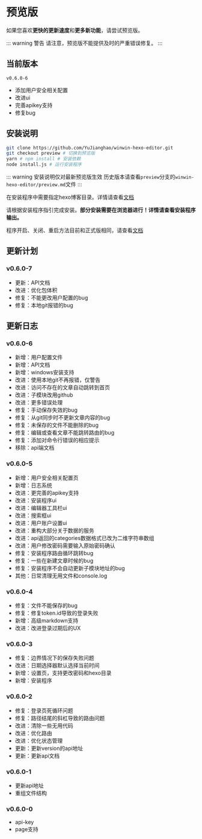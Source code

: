 # 预览版

如果您喜欢**更快的更新速度**和**更多新功能**，请尝试预览版。

::: warning 警告
请注意，预览版不能提供及时的严重错误修复。
:::

## 当前版本

`v0.6.0-6`

- 添加用户安全相关配置
- 改进ui
- 完善apikey支持
- 修复bug

## 安装说明

```bash
git clone https://github.com/YuJianghao/winwin-hexo-editor.git
git checkout preview # 切换到预览版
yarn # npm install # 安装依赖
node install.js # 运行安装程序
```

::: warning 安装说明仅对最新预览版生效
历史版本请查看`preview`分支的`winwin-hexo-editor/preview.md`文件
:::

在安装程序中需要指定hexo博客目录。详情请查看[文档](guide.md)

请根据安装程序指引完成安装。**部分安装需要在浏览器进行！详情请查看安装程序输出。**

程序开启、关闭、重启方法目前和正式版相同，请查看[文档](guide.md)

## 更新计划

### v0.6.0-7

- 更新：API文档
- 改进：优化包体积
- 修复：不能更改用户配置的bug
- 修复：本地git报错的bug

## 更新日志

### v0.6.0-6

- 新增：用户配置文件
- 新增：API文档
- 新增：windows安装支持
- 改进：使用本地git不再报错，仅警告
- 改进：访问不存在的文章自动跳转到首页
- 改进：子模块改用github
- 改进：更多错误处理
- 修复：手动保存失效的bug
- 修复：从git同步时不更新文章内容的bug
- 修复：未保存的文件不能删除的bug
- 修复：编辑或查看文章不能跳转路由的bug
- 修复：添加对命令行错误的相应提示
- 移除：api端文档

### v0.6.0-5

- 新增：用户安全相关配置页
- 新增：日志系统
- 改进：更完善的apikey支持
- 改进：安装程序ui
- 改进：编辑器工具栏ui
- 改进：搜索框ui
- 改进：用户账户设置ui
- 改进：重构大部分关于数据的服务
- 改进：api返回的categories数据格式已改为二维字符串数组
- 改进：用户修改密码需要输入原始密码确认
- 修复：安装程序路由循环跳转bug
- 修复：一些在新建文章时候的bug
- 修复：安装程序不会自动更新子模块地址的bug
- 其他：日常清理无用文件和console.log

### v0.6.0-4

- 修复：文件不能保存的bug
- 修复：修复token.id导致的登录失败
- 新增：高级markdown支持
- 改进：改进登录过期后的UX

### v0.6.0-3

- 修复：边界情况下的保存失败问题
- 改进：日期选择器默认选择当前时间
- 新增：设置页，支持更改密码和hexo目录
- 新增：安装程序

### v0.6.0-2

- 修复：登录页死循环问题
- 修复：路径结尾的斜杠导致的路由问题
- 改进：清除一些无用代码
- 改进：优化路由
- 改进：优化状态管理
- 更新：更新version的api地址
- 更新：更新api文档

### v0.6.0-1

- 更新api地址
- 重组文件结构

### v0.6.0-0

- api-key
- page支持
